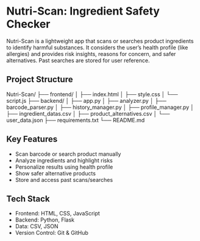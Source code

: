 # Nutri-Scan: Ingredient Safety Checker

Nutri-Scan is a lightweight app that scans or searches product ingredients to identify harmful substances. It considers the user’s health profile (like allergies) and provides risk insights, reasons for concern, and safer alternatives. Past searches are stored for user reference.

## Project Structure

Nutri-Scan/
├── frontend/
│ ├── index.html
│ ├── style.css
│ └── script.js
├── backend/
│ ├── app.py
│ ├── analyzer.py
│ ├── barcode_parser.py
│ ├── history_manager.py
│ ├── profile_manager.py
│ ├── ingredient_datas.csv
│ ├── product_alternatives.csv
│ └── user_data.json
├── requirements.txt
└── README.md


## Key Features

- Scan barcode or search product manually
- Analyze ingredients and highlight risks
- Personalize results using health profile
- Show safer alternative products
- Store and access past scans/searches

## Tech Stack

- Frontend: HTML, CSS, JavaScript
- Backend: Python, Flask
- Data: CSV, JSON
- Version Control: Git & GitHub


